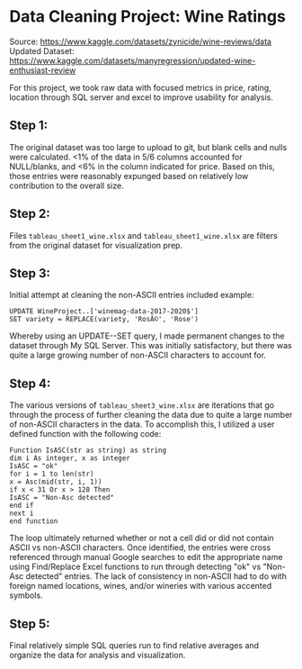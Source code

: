 # Data Cleaning Project: Wine Ratings
Source: https://www.kaggle.com/datasets/zynicide/wine-reviews/data
Updated Dataset: https://www.kaggle.com/datasets/manyregression/updated-wine-enthusiast-review

For this project, we took raw data with focused metrics in price, rating, location through SQL server and excel to improve usability for analysis.

## Step 1:
The original dataset was too large to upload to git, but blank cells and nulls were calculated. <1% of the data in 5/6 columns accounted for NULL/blanks, and <6% in the column indicated for price. Based on this, those entries were reasonably expunged based on relatively low contribution to the overall size. 

## Step 2: 
Files `tableau_sheet1_wine.xlsx` and `tableau_sheet1_wine.xlsx` are filters from the original dataset for visualization prep.

## Step 3: 
Initial attempt at cleaning the non-ASCII entries included example:
```
UPDATE WineProject..['winemag-data-2017-2020$']
SET variety = REPLACE(variety, 'RosÃ©', 'Rose')
```
Whereby using an UPDATE--SET query, I made permanent changes to the dataset through My SQL Server. This was initially satisfactory, but there was quite a large growing number of non-ASCII characters to account for.

## Step 4:
The various versions of `tableau_sheet3_wine.xlsx` are iterations that go through the process of further cleaning the data due to quite a large number of non-ASCII characters in the data. To accomplish this, I utilized a user defined function with the following code: 
```
Function IsASC(str as string) as string
dim i As integer, x as integer
IsASC = "ok"
for i = 1 to len(str)
x = Asc(mid(str, i, 1))
if x < 31 Or x > 128 Then
IsASC = "Non-Asc detected"
end if
next i
end function
```

The loop ultimately returned whether or not a cell did or did not contain ASCII vs non-ASCII characters. Once identified, the entries were cross referenced through manual Google searches to edit the appropriate name using Find/Replace Excel functions to run through detecting "ok" vs "Non-Asc detected" entries. The lack of consistency in non-ASCII had to do with foreign named locations, wines, and/or wineries with various accented symbols.

## Step 5: 
Final relatively simple SQL queries run to find relative averages and organize the data for analysis and visualization.

